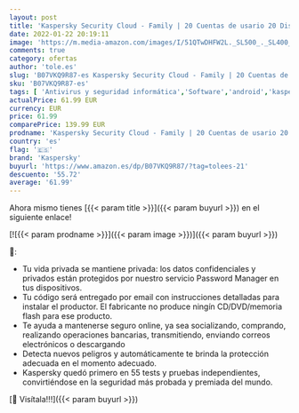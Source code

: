 ```yaml
---
layout: post
title: 'Kaspersky Security Cloud - Family | 20 Cuentas de usario 20 Dispositivos | 1 Año | PC / Mac / Android | Código de activación vía correo electrónico'
date: 2022-01-22 20:19:11
image: 'https://m.media-amazon.com/images/I/51QTwDHFW2L._SL500_._SL400_.jpg'
comments: true
category: ofertas
author: 'tole.es'
slug: 'B07VKQ9R87-es Kaspersky Security Cloud - Family | 20 Cuentas de usario...'
sku: 'B07VKQ9R87-es'
tags: [ 'Antivirus y seguridad informática','Software','android','kaspersky', ]
actualPrice: 61.99 EUR
currency: EUR
price: 61.99
comparePrice: 139.99 EUR
prodname: 'Kaspersky Security Cloud - Family | 20 Cuentas de usario 20 Dispositivos | 1 Año | PC / Mac / Android | Código de activación vía correo electrónico'
country: 'es'
flag: '🇪🇸'
brand: 'Kaspersky'
buyurl: 'https://www.amazon.es/dp/B07VKQ9R87/?tag=tolees-21'
descuento: '55.72'
average: '61.99'
---
```


Ahora mismo tienes [{{< param title >}}]({{< param buyurl >}}) en el siguiente enlace!

[![{{< param prodname >}}]({{< param image >}})]({{< param buyurl >}})

🔎:

- Tu vida privada se mantiene privada: los datos confidenciales y privados están protegidos por nuestro servicio Password Manager en tus dispositivos.
- Tu código será entregado por email con instrucciones detalladas para instalar el productor. El fabricante no produce ningín CD/DVD/memoria flash para ese producto.
- Te ayuda a mantenerse seguro online, ya sea socializando, comprando, realizando operaciones bancarias, transmitiendo, enviando correos electrónicos o descargando
- Detecta nuevos peligros y automáticamente te brinda la protección adecuada en el momento adecuado.
- Kaspersky quedó primero en 55 tests y pruebas independientes, convirtiéndose en la seguridad más probada y premiada del mundo.

[🛒 Visítala!!!]({{< param buyurl >}})
